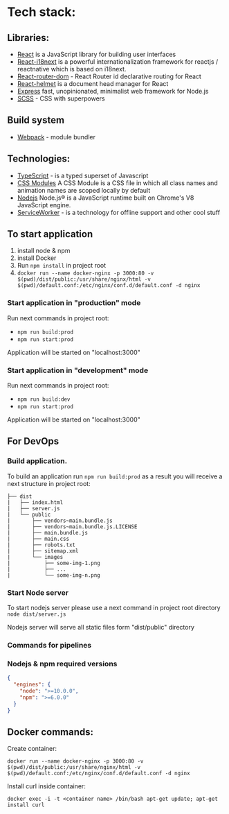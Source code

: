 # Tech stack:

## Libraries:
* [React](https://reactjs.org/) is a JavaScript library for building user interfaces
* [React-i18next](https://react.i18next.com/) is a powerful internationalization framework for reactjs / reactnative which is based on i18next.
* [React-router-dom](https://github.com/ReactTraining/react-router) - React Router id declarative routing for React
* [React-helmet](https://github.com/nfl/react-helmet) is a document head manager for React
* [Express](https://expressjs.com/) fast, unopinionated, minimalist web framework for Node.js
* [SCSS](https://sass-lang.com/) - CSS with superpowers

## Build system
* [Webpack](https://webpack.js.org/) - module bundler

## Technologies:
* [TypeScript](https://www.typescriptlang.org/) - is a typed superset of Javascript
* [CSS Modules](https://github.com/css-modules/css-modules) A CSS Module is a CSS file in which all class names and animation names are scoped locally by default
* [Nodejs](https://nodejs.org) Node.js® is a JavaScript runtime built on Chrome's V8 JavaScript engine.
* [ServiceWorker](https://w3c.github.io/ServiceWorker/) - is a technology for offline support and other cool stuff


## To start application 

1. install node & npm
2. install Docker
3. Run `npm install` in project root
4. `docker run --name docker-nginx -p 3000:80 -v $(pwd)/dist/public:/usr/share/nginx/html -v $(pwd)/default.conf:/etc/nginx/conf.d/default.conf -d nginx`

### Start application in "production" mode

Run next commands in project root: 
 
* `npm run build:prod`
* `npm run start:prod`

Application will be started on "localhost:3000"

### Start application in "development" mode

Run next commands in project root:

* `npm run build:dev`
* `npm run start:prod`

Application will be started on "localhost:3000"

## For DevOps

### Build application.

To build an application run `npm run build:prod` as a result you will receive a 
next structure in project root:

```
├── dist
|   ├── index.html
|   ├── server.js
|   └── public
|       ├── vendors~main.bundle.js
|       ├── vendors~main.bundle.js.LICENSE
|       ├── main.bundle.js
|       ├── main.css
|       ├── robots.txt
|       ├── sitemap.xml
|       └── images
|           ├── some-img-1.png
|           ├── ...
|           └── some-img-n.png
```

### Start Node server

To start nodejs server please use a next command in project root directory 
`node dist/server.js`

Nodejs server will serve all static files form "dist/public" directory

### Commands for pipelines

### Nodejs & npm required versions

```json
{
  "engines": {
    "node": ">=10.0.0",
    "npm": ">=6.0.0"
  }
}
```

## Docker commands:

Create container:

`
    docker run --name docker-nginx -p 3000:80 -v $(pwd)/dist/public:/usr/share/nginx/html -v $(pwd)/default.conf:/etc/nginx/conf.d/default.conf -d nginx
`

Install curl inside container:

`
    docker exec -i -t <container name> /bin/bash
    apt-get update; apt-get install curl
`
